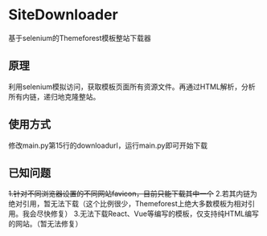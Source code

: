 # SiteDownloader
基于selenium的Themeforest模板整站下载器
## 原理
利用selenium模拟访问，获取模板页面所有资源文件。再通过HTML解析，分析所有内链，递归地克隆整站。
## 使用方式
修改main.py第15行的downloadurl，运行main.py即可开始下载
## 已知问题
~~1.针对不同浏览器设置的不同网站favicon，目前只能下载其中一个~~
2.若其内链为绝对引用，暂无法下载（这个比例很少，Themeforest上绝大多数模板为相对引用。我会尽快修复）
3.无法下载React、Vue等编写的模板，仅支持纯HTML编写的网站。（暂无法修复）
